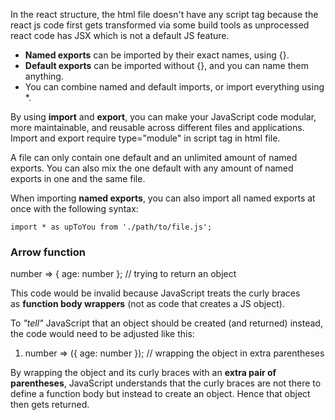 In the react structure, the html file doesn't have any script tag because the react js code first gets transformed via some build tools as unprocessed react code has JSX which is not a default JS feature.

- **Named exports** can be imported by their exact names, using {}.
-  **Default exports** can be imported without {}, and you can name them anything.
- You can combine named and default imports, or import everything using *.

By using **import** and **export**, you can make your JavaScript code modular, more maintainable, and reusable across different files and applications. Import and export require type="module" in script tag in html file.

A file can only contain one default and an unlimited amount of named exports. You can also mix the one default with any amount of named exports in one and the same file.

When importing **named exports**, you can also import all named exports at once with the following syntax:

`import * as upToYou from './path/to/file.js';`
### Arrow function

 number => { age: number }; // trying to return an object

This code would be invalid because JavaScript treats the curly braces as **function body wrappers** (not as code that creates a JS object).

To _"tell"_ JavaScript that an object should be created (and returned) instead, the code would need to be adjusted like this:

1. number => ({ age: number }); // wrapping the object in extra parentheses

By wrapping the object and its curly braces with an **extra pair of parentheses**, JavaScript understands that the curly braces are not there to define a function body but instead to create an object. Hence that object then gets returned.